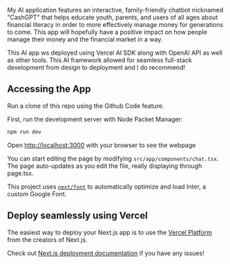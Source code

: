 My AI application features an interactive, family-friendly chatbot nicknamed "CashGPT" that helps educate youth, parents, and users of all ages about financial literacy in order to more effectively manage money for generations to come. This app will hopefully have a positive impact on how people manage their money and the financial market in a way.

This AI app ws deployed using Vercel AI SDK along with OpenAI API as well as other tools. This AI framework allowed for seamless full-stack development from design to deployment and I do recommend!

## Accessing the App

Run a clone of this repo using the Github Code feature.

First, run the development server with Node Packet Manager:

```bash
npm run dev
```

Open [http://localhost:3000](http://localhost:3000) with your browser to see the webpage

You can start editing the page by modifying `src/app/components/chat.tsx`. The page auto-updates as you edit the file, really displaying through page.tsx.

This project uses [`next/font`](https://nextjs.org/docs/basic-features/font-optimization) to automatically optimize and load Inter, a custom Google Font.

## Deploy seamlessly using Vercel

The easiest way to deploy your Next.js app is to use the [Vercel Platform](https://vercel.com/new?utm_medium=default-template&filter=next.js&utm_source=create-next-app&utm_campaign=create-next-app-readme) from the creators of Next.js.

Check out [Next.js deployment documentation](https://nextjs.org/docs/deployment) if you have any issues!
